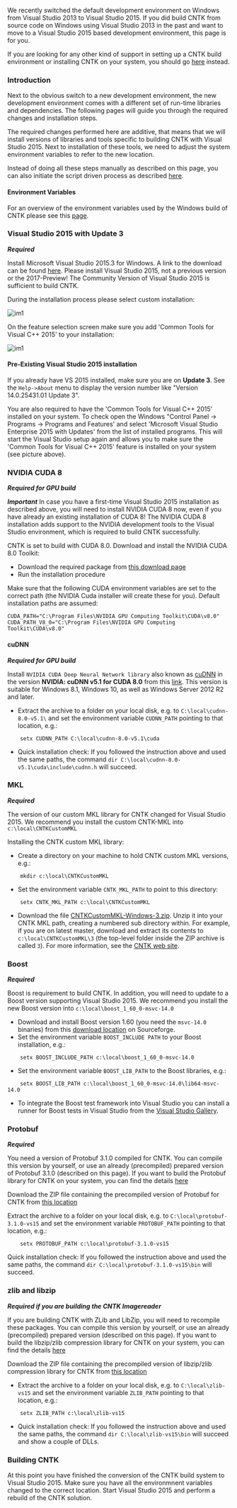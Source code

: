We recently switched the default development environment on Windows from Visual Studio 2013 to Visual Studio 2015. If you did build CNTK from source code on Windows using Visual Studio 2013 in the past and want to move to a Visual Studio 2015 based development environment, this page is for you. 

If you are looking for any other kind of support in setting up a CNTK build environment or installing CNTK on your system, you should go [here](./Setup-CNTK-on-your-machine.md) instead. 

### Introduction
Next to the obvious switch to a new development environment, the new development environment comes with a different set of run-time libraries and dependencies. The following pages will guide you through the required changes and installation steps. 

The required changes performed here are additive, that means that we will install versions of libraries and tools specific to building CNTK with Visual Studio 2015. Next to installation of these tools, we need to adjust the system environment variables to refer to the new location.

Instead of doing all these steps manually as described on this page, you can also initiate the script driven process as described [here](./Setup-CNTK-with-script-on-Windows).

#### Environment Variables 

For an overview of the environment variables used by the Windows build of CNTK please see this [page](./Windows-Environment-Variables).

### Visual Studio 2015 with Update 3

***Required***

Install Microsoft Visual Studio 2015.3 for Windows. A link to the download can be found [here](https://www.visualstudio.com/vs/). Please install Visual Studio 2015, not a previous version or the 2017-Preview! The Community Version of Visual Studio 2015 is sufficient to build CNTK.

During the installation process please select custom installation:

![im1](./pictures/setup/VS2015InstallCustom70.jpg)

On the feature selection screen make sure you add 'Common Tools for Visual C++ 2015' to your installation:

![im1](./pictures/setup/VS2015InstallFeatures70.jpg)

#### Pre-Existing Visual Studio 2015 installation
If you already have VS 2015 installed, make sure you are on **Update 3**. See the `Help->About` menu to display the version number like "Version 14.0.25431.01 Update 3". 

You are also required to have the 'Common Tools for Visual C++ 2015' installed on your system. To check open the Windows "Control Panel -> Programs -> Programs and Features' and select 'Microsoft Visual Studio Enterprise 2015 with Updates' from the list of installed programs. This will start the Visual Studio setup again and allows you to make sure the 'Common Tools for Visual C++ 2015' feature is installed on your system (see picture above).

### NVIDIA CUDA 8

***Required for GPU build***

***Important*** In case you have a first-time Visual Studio 2015 installation as described above, you will need to install NVIDIA CUDA 8 now, even if you have already an existing installation of CUDA 8! The NVIDIA CUDA 8 installation adds support to the NVIDIA development tools to the Visual Studio environment, which is required to build CNTK successfully.

CNTK is set to build with CUDA 8.0. Download and install the NVIDIA CUDA 8.0 Toolkit:
* Download the required package from [this download page](https://developer.NVIDIA.com/CUDA-downloads)
* Run the installation procedure

Make sure that the following CUDA environment variables are set to the correct path (the NVIDIA Cuda installer will create these for you). Default installation paths are assumed:
```
CUDA_PATH="C:\Program Files\NVIDIA GPU Computing Toolkit\CUDA\v8.0"
CUDA_PATH_V8_0="C:\Program Files\NVIDIA GPU Computing Toolkit\CUDA\v8.0"
```

#### cuDNN

***Required for GPU build***

Install `NVIDIA CUDA Deep Neural Network library` also known as [cuDNN](https://developer.NVIDIA.com/cuDNN) in the version **NVIDIA: cuDNN v5.1 for CUDA 8.0** from this [link](http://developer.download.NVIDIA.com/compute/redist/cudnn/v5.1/cudnn-8.0-windows10-x64-v5.1.zip). This version is suitable for Windows 8.1, Windows 10, as well as Windows Server 2012 R2 and later.

* Extract the archive to a folder on your local disk, e.g. to `C:\local\cudnn-8.0-v5.1\` and set the environment variable `CUDNN_PATH` pointing to that location, e.g.: 
```
    setx CUDNN_PATH C:\local\cudnn-8.0-v5.1\cuda
```
* Quick installation check: If you followed the instruction above and used the same paths, the command `dir C:\local\cudnn-8.0-v5.1\cuda\include\cudnn.h` will succeed.

###  MKL

***Required***

The version of our custom MKL library for CNTK changed for Visual Studio 2015. We recommend you install the custom CNTK-MKL into `c:\local\CNTKCustomMKL`

Installing the CNTK custom MKL library: 

* Create a directory on your machine to hold CNTK custom MKL versions, e.g.: 
```
    mkdir c:\local\CNTKCustomMKL
```
* Set the environment variable `CNTK_MKL_PATH` to point to this directory: 
```
    setx CNTK_MKL_PATH c:\local\CNTKCustomMKL
```
* Download the file [CNTKCustomMKL-Windows-3.zip](https://www.cntk.ai/mkl/CNTKCustomMKL-Windows-3.zip). Unzip it into your CNTK MKL path, creating a numbered sub directory within. For example, if you are on latest master, download and extract its contents to `c:\local\CNTKCustomMKL\3` (the top-level folder inside the ZIP archive is called `3`). For more information, see the [CNTK web site](https://www.cntk.ai/mkl).

### Boost

***Required***

Boost is requirement to build CNTK. In addition, you will need to update to a Boost version supporting Visual Studio 2015. We recommend you install the new Boost version into `c:\local\boost_1_60_0-msvc-14.0`

* Download and install Boost version 1.60 (you need the `msvc-14.0` binaries) from this <a href="http://sourceforge.net/projects/boost/files/boost-binaries/1.60.0/boost_1_60_0-msvc-14.0-64.exe/download" target="_blank">download location</a> on Sourceforge.
* Set the environment variable `BOOST_INCLUDE PATH` to your Boost installation, e.g.: 
```
    setx BOOST_INCLUDE_PATH c:\local\boost_1_60_0-msvc-14.0
```
* Set the environment variable `BOOST_LIB_PATH` to the Boost libraries, e.g.: 
```
    setx BOOST_LIB_PATH c:\local\boost_1_60_0-msvc-14.0\lib64-msvc-14.0
```
* To integrate the Boost test framework into Visual Studio you can install a runner for Boost tests in Visual Studio from the <a href="https://visualstudiogallery.msdn.microsoft.com/5f4ae1bd-b769-410e-8238-fb30beda987f" target="_blank">Visual Studio Gallery</a>.

### Protobuf

***Required***

You need a version of Protobuf 3.1.0 compiled for CNTK. You can compile this version by yourself, or use an already (precompiled) prepared version of Protobuf 3.1.0 (described on this page). If you want to build the Protobuf library for CNTK on your system, you can find the details [here](./Setup-BuildProtobuf-VS15)

Download the ZIP file containing the precompiled version of Protobuf for CNTK from [this location](https://cntk.ai/binarydrop/prerequisites/protobuf/protobuf-3.1.0-vs15.zip)

Extract the archive to a folder on your local disk, e.g. to `C:\local\protobuf-3.1.0-vs15` and set the environment variable `PROTOBUF_PATH` pointing to that location, e.g.: 
```
    setx PROTOBUF_PATH c:\local\protobuf-3.1.0-vs15
```
Quick installation check: If you followed the instruction above and used the same paths, the command `dir C:\local\protobuf-3.1.0-vs15\bin` will succeed.

### zlib and libzip

***Required if you are building the CNTK Imagereader***

If you are building CNTK with ZLib and LibZip, you will need to recompile these packages. You can compile this version by yourself, or use an already (precompiled) prepared version (described on this page). If you want to build the  libzip/zlib compression library for CNTK on your system, you can find the details [here](./Setup-Buildzlib-VS15)

Download the ZIP file containing the precompiled version of libzip/zlib compression library for CNTK from [this location](https://cntk.ai/binarydrop/prerequisites/zip/zlib-vs15.zip)

* Extract the archive to a folder on your local disk, e.g. to `C:\local\zlib-vs15` and set the environment variable `ZLIB_PATH` pointing to that location, e.g.: 
```
    setx ZLIB_PATH c:\local\zlib-vs15
```
* Quick installation check: If you followed the instruction above and used the same paths, the command `dir C:\local\zlib-vs15\bin` will succeed and show a couple of DLLs.

### Building CNTK

At this point you have finished the conversion of the CNTK build system to Visual Studio 2015. Make sure you have all the environmnent variables changed to the correct location. Start Visual Studio 2015 and perform a rebuild of the CNTK solution.

